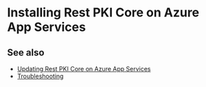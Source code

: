 ﻿# Installing Rest PKI Core on Azure App Services

<!-- link to version in Portuguese -->
<div data-alt-locales="pt-br"></div>

## See also

* [Updating Rest PKI Core on Azure App Services](update.md)
* [Troubleshooting](troubleshoot/index.md)

